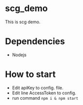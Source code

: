 # scg_demo
This is scg demo.

# Dependencies
 - Nodejs

 # How to start
- Edit apiKey to config. file.
- Edit line AccessToken to config.
- run command `npm i & npm start`
